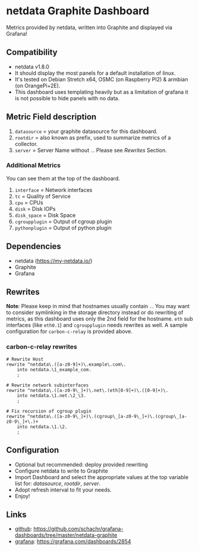 # netdata Graphite Dashboard
Metrics provided by netdata, written into Graphite and displayed via Grafana!

## Compatibility
- netdata v1.8.0
- It should display the most panels for a default installation of linux. 
- It's tested on Debian Stretch x64, OSMC (on Raspberry PI2) & armbian (on OrangePi+2E).
- This dashboard uses templating heavily but as a limitation of grafana it is not possible to hide panels with no data.

## Metric Field description
1. `datasource` = your graphite datasource for this dashboard.
1. `rootdir` = also known as prefix, used to summarize metrics of a collector.
1. `server` = Server Name without `.`. Please see *Rewrites* Section.

### Additional Metrics
You can see them at the top of the dashboard.
1. `interface` = Network interfaces
1. `tc` = Quality of Service
1. `cpu` = CPUs
1. `disk` = Disk IOPs
1. `disk_space` = Disk Space
1. `cgroupplugin` = Output of cgroup plugin
1. `pythonplugin` = Output of python plugin

## Dependencies
- netdata (https://my-netdata.io/)
- Graphite 
- Grafana

## Rewrites
**Note**: Please keep in mind that hostnames usually contain `.`. You may want to consider symlinking in the storage directory instead or do rewriting of metrics, as this dashboard uses only the 2nd field for the hostname. `eth` sub interfaces (like `eth0.1`) and `cgroupplugin` needs rewrites as well. A sample configuration for `carbon-c-relay` is provided above.

### carbon-c-relay rewrites
```
# Rewrite Host
rewrite ^netdata\.([a-z0-9]+)\.example\.com\.
    into netdata.\1_example_com.
    ;

# Rewrite network subinterfaces
rewrite ^netdata\.([a-z0-9\_]+)\.net\.(eth[0-9]+)\.([0-9]+)\.
    into netdata.\1.net.\2_\3.
    ;

# Fix recursion of cgroup plugin
rewrite ^netdata\.([a-z0-9\_]+)\.(cgroup\_[a-z0-9\_]+)\.(cgroup\_[a-z0-9\_]+\.)+
    into netdata.\1.\2.
    ;
```


## Configuration
- Optional but recommended: deploy provided rewriting
- Configure netdata to write to Graphite
- Import Dashboard and select the appropriate values at the top variable list for: *datasource*, *rootdir*, *server*.
- Adopt refresh interval to fit your needs.
- Enjoy!

## Links
- [github](https://github.com/schachr/grafana-dashboards/tree/master/netdata-graphite): https://github.com/schachr/grafana-dashboards/tree/master/netdata-graphite
- [grafana](https://grafana.com/dashboards/2854): https://grafana.com/dashboards/2854
